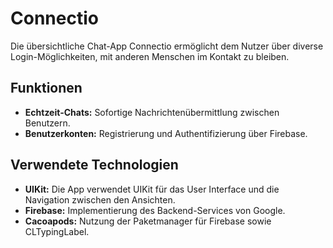 # Connectio
Die übersichtliche Chat-App Connectio ermöglicht dem Nutzer über diverse Login-Möglichkeiten, mit anderen Menschen im Kontakt zu bleiben.

## Funktionen
- **Echtzeit-Chats:**  Sofortige Nachrichtenübermittlung zwischen Benutzern.
- **Benutzerkonten:** Registrierung und Authentifizierung über Firebase.

## Verwendete Technologien

- **UIKit:** Die App verwendet UIKit für das User Interface und die Navigation zwischen den Ansichten.
- **Firebase:** Implementierung des Backend-Services von Google.
- **Cacoapods:** Nutzung der Paketmanager für Firebase sowie CLTypingLabel.
